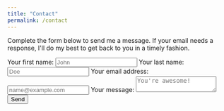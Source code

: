```yaml
---
title: "Contact"
permalink: /contact
---
```


Complete the form below to send me a message.  If your email needs a response, I'll do my best to get back to you in a timely fashion.
<form action="https://formspree.io/xwkoryeo" method="POST">
  <label>
    Your first name:
    <input type="text" name="fname" placeholder="John">
  </label>
  <label>
    Your last name:
    <input type="text" name="lname" placeholder="Doe">
  </label>
  <label>
    Your email address:
    <input type="text" name="_replyto" placeholder="name@example.com">
  </label>
  <label>
    Your message:
    <textarea name="message" placeholder="You're awesome!"></textarea>
  </label>
  <div class="g-recaptcha" data-sitekey="6LfCVg8aAAAAAAd8finTI_kX2dMwpZ9iyjXfzzh6"></div>
  <button type="submit">Send</button>
</form>
